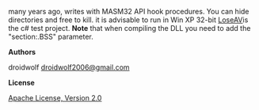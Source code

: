 many years ago, writes with MASM32 API hook procedures. You can hide directories and free to kill. it is advisable to run in Win XP 32-bit
[LoseAV](https://github.com/droidwolf/LoveAV/tree/master/LoseAV)is the c# test project.
**Note** that when compiling the DLL you need to add the "section:.BSS" parameter.

**Authors**

droidwolf [droidwolf2006@gmail.com](mailto:droidwolf2006@gmail.com "droidwolf2010@gmail.com")


**License**

[Apache License, Version 2.0](http://www.apache.org/licenses/LICENSE-2.0 "Apache License, Version 2.0")
